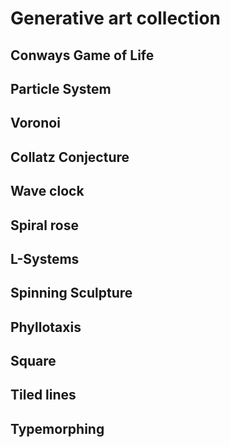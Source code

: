 # Generative art collection

## Conways Game of Life

## Particle System

## Voronoi

## Collatz Conjecture

## Wave clock

## Spiral rose

## L-Systems

## Spinning Sculpture

## Phyllotaxis

## Square

## Tiled lines

## Typemorphing

